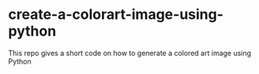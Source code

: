 # create-a-colorart-image-using-python
This repo gives a short code on how to generate a colored art image using Python
